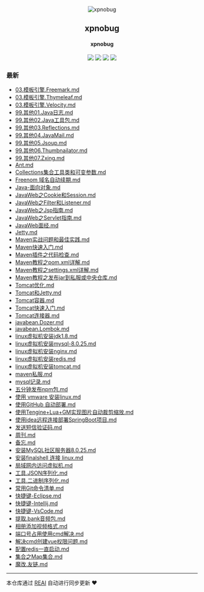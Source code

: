 <p align="center"><img alt="xpnobug" src="https://blog.reaicc.com/img/Cat.svg"></p><h2 align="center">
xpnobug
</h2>

<h4 align="center">xpnobug</h4>
<p align="center"><a title="xpnobug" target="_blank" href="https://github.com/xpnobug/Reai-BlogBF"><img src="https://img.shields.io/github/last-commit/xpnobug/Reai-BlogBF.svg?style=flat-square&color=FF9900"></a>
<a title="GitHub repo size in bytes" target="_blank" href="https://github.com/xpnobug/Reai-BlogBF"><img src="https://img.shields.io/github/repo-size/xpnobug/Reai-BlogBF.svg?style=flat-square"></a>
<a title="Author" target="_blank" href="https://github.com/xpnobug"><img src="https://flat.badgen.net/badge/author/xpnobug"></a>
<a title="Hits" target="_blank" href="https://github.com/xpnobug/ceshi"><img src="https://hits.b3log.org/xpnobug/Reai-BlogBF.svg"></a></p>

### 最新

* [03.模板引擎.Freemark.md](https://blog.reaicc.com/)
* [03.模板引擎.Thymeleaf.md](https://blog.reaicc.com/)
* [03.模板引擎.Velocity.md](https://blog.reaicc.com/)
* [99.其他01.Java日志.md](https://blog.reaicc.com/)
* [99.其他02.Java工具包.md](https://blog.reaicc.com/)
* [99.其他03.Reflections.md](https://blog.reaicc.com/)
* [99.其他04.JavaMail.md](https://blog.reaicc.com/)
* [99.其他05.Jsoup.md](https://blog.reaicc.com/)
* [99.其他06.Thumbnailator.md](https://blog.reaicc.com/)
* [99.其他07.Zxing.md](https://blog.reaicc.com/)
* [Ant.md](https://blog.reaicc.com/)
* [Collections集合工具类和可变参数.md](https://blog.reaicc.com/)
* [Freenom 域名自动续期.md](https://blog.reaicc.com/)
* [Java-面向对象.md](https://blog.reaicc.com/)
* [JavaWeb之Cookie和Session.md](https://blog.reaicc.com/)
* [JavaWeb之Filter和Listener.md](https://blog.reaicc.com/)
* [JavaWeb之Jsp指南.md](https://blog.reaicc.com/)
* [JavaWeb之Servlet指南.md](https://blog.reaicc.com/)
* [JavaWeb面经.md](https://blog.reaicc.com/)
* [Jetty.md](https://blog.reaicc.com/)
* [Maven实战问题和最佳实践.md](https://blog.reaicc.com/)
* [Maven快速入门.md](https://blog.reaicc.com/)
* [Maven插件之代码检查.md](https://blog.reaicc.com/)
* [Maven教程之pom.xml详解.md](https://blog.reaicc.com/)
* [Maven教程之settings.xml详解.md](https://blog.reaicc.com/)
* [Maven教程之发布jar到私服或中央仓库.md](https://blog.reaicc.com/)
* [Tomcat优化.md](https://blog.reaicc.com/)
* [Tomcat和Jetty.md](https://blog.reaicc.com/)
* [Tomcat容器.md](https://blog.reaicc.com/)
* [Tomcat快速入门.md](https://blog.reaicc.com/)
* [Tomcat连接器.md](https://blog.reaicc.com/)
* [javabean.Dozer.md](https://blog.reaicc.com/)
* [javabean.Lombok.md](https://blog.reaicc.com/)
* [linux虚拟机安装jdk1.8.md](https://blog.reaicc.com/)
* [linux虚拟机安装mysql-8.0.25.md](https://blog.reaicc.com/)
* [linux虚拟机安装nginx.md](https://blog.reaicc.com/)
* [linux虚拟机安装redis.md](https://blog.reaicc.com/)
* [linux虚拟机安装tomcat.md](https://blog.reaicc.com/)
* [maven私服.md](https://blog.reaicc.com/)
* [mysql记录.md](https://blog.reaicc.com/)
* [五分钟发布npm包.md](https://blog.reaicc.com/)
* [使用 vmware 安装linux.md](https://blog.reaicc.com/)
* [使用GitHub 自动部署.md](https://blog.reaicc.com/)
* [使用Tengine+Lua+GM实现图片自动裁剪缩放.md](https://blog.reaicc.com/)
* [使用idea远程连接部署SpringBoot项目.md](https://blog.reaicc.com/)
* [发送短信验证码.md](https://blog.reaicc.com/)
* [周刊.md](https://blog.reaicc.com/)
* [备忘.md](https://blog.reaicc.com/)
* [安装MySQL社区服务器8.0.25.md](https://blog.reaicc.com/)
* [安装finalshell 连接 linux.md](https://blog.reaicc.com/)
* [局域网内访问虚拟机.md](https://blog.reaicc.com/)
* [工具.JSON序列化.md](https://blog.reaicc.com/)
* [工具.二进制序列化.md](https://blog.reaicc.com/)
* [常用Git命令清单.md](https://blog.reaicc.com/)
* [快捷键-Eclipse.md](https://blog.reaicc.com/)
* [快捷键-Intellij.md](https://blog.reaicc.com/)
* [快捷键-VsCode.md](https://blog.reaicc.com/)
* [提取.bank音频包.md](https://blog.reaicc.com/)
* [相册添加视频格式.md](https://blog.reaicc.com/)
* [端口号占用使用cmd解决.md](https://blog.reaicc.com/)
* [解决cmd创建vue权限问题.md](https://blog.reaicc.com/)
* [配置redis一直启动.md](https://blog.reaicc.com/)
* [集合之Map集合.md](https://blog.reaicc.com/)
* [魔改.友链.md](https://blog.reaicc.com/)



---

本仓库通过 [REAI](https://blog.reaicc.com) 自动进行同步更新 ❤  